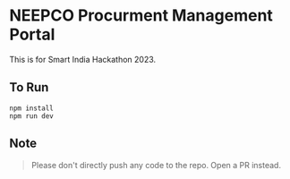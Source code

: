 # NEEPCO Procurment Management Portal

This is for Smart India Hackathon 2023.

## To Run

```
npm install
npm run dev
```

## Note

> Please don't directly push any code to the repo. Open a PR instead.
